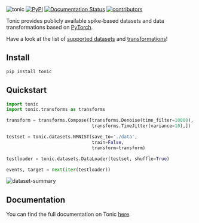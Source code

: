 ![tonic](tonic-logo-padded.png)
[![PyPI](https://img.shields.io/pypi/v/tonic)](https://pypi.org/project/tonic/)
[![Documentation Status](https://readthedocs.org/projects/tonic/badge/?version=latest)](https://tonic.readthedocs.io/en/latest/?badge=latest)
[![contributors](https://img.shields.io/github/contributors-anon/neuromorphs/tonic)](https://github.com/neuromorphs/tonic/pulse)

Tonic provides publicly available spike-based datasets and data transformations based on [PyTorch](https://pytorch.org/).

Have a look at the list of [supported datasets](https://tonic.readthedocs.io/en/latest/datasets.html) and [transformations](https://tonic.readthedocs.io/en/latest/transformations.html)!

## Install
```bash
pip install tonic
```

## Quickstart
```python
import tonic
import tonic.transforms as transforms

transform = transforms.Compose([transforms.Denoise(time_filter=10000),
                                transforms.TimeJitter(variance=10),])

testset = tonic.datasets.NMNIST(save_to='./data',
                                train=False,
                                transform=transform)

testloader = tonic.datasets.DataLoader(testset, shuffle=True)

events, target = next(iter(testloader))
```
![dataset-summary](https://www.neuromorphic-vision.com/public/downloads/dataset-classification-summary.png)

## Documentation
You can find the full documentation on Tonic [here](https://tonic.readthedocs.io/en/latest/index.html).
